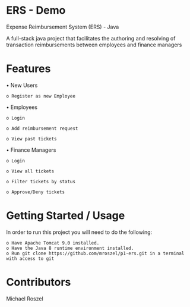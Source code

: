# ERS - Demo

Expense Reimbursement System (ERS) - Java

A full-stack java project that facilitates the authoring and resolving of transaction reimbursements between employees and finance managers

# Features
• New Users

    o Register as new Employee

•	Employees

    o Login
  
    o Add reimbursement request
  
    o View past tickets
  
• Finance Managers

    o Login
  
    o View all tickets
  
    o Filter tickets by status
  
    o Approve/Deny tickets
    
    
# Getting Started / Usage

In order to run this project you will need to do the following:

    o Have Apache Tomcat 9.0 installed.
    o Have the Java 8 runtime environment installed.
    o Run git clone https://github.com/mroszel/p1-ers.git in a terminal with access to git

# Contributors


Michael Roszel
